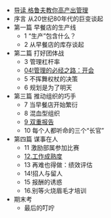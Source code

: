 * [导读 格鲁夫教你高产出管理](0.1.md)
* 序言 从20世纪80年代的巨变谈起
* 第一篇 早餐店的生产线
  * 1 “生产”包含什么？
  * 2 从早餐店的库存谈起
* 第二篇 打好团体战
  * 3 管理杠杆率
  * [04!管理的必经之路：开会](04.md)
  * 5 不挥舞权杖的决策
  * 6 规划是为了明天
* 第三篇 推动组织的巧手
  * 7 当早餐店开始繁衍
  * 8 混血型组织
  * [9 双重报告](09.md)
  * 10 每个人都听命的三个“长官”
* 第四篇 谋事在人
  * 11 激励部属参加比赛
  * [12.工作成熟度](12.md)
  * 13 再难也得做：绩效评估
  * 14!招人与留人
  * 15 报酬的诱惑
  * 16.别等火烧眉毛才培训
* 期末考
  * 最后的叮咛

